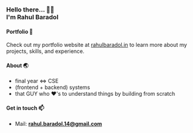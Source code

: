 <h3>
   Hello there... 👋😊  <br>
   I'm
   <span>
      Rahul Baradol
   </span>
  <br>
</h3>
 
#### Portfolio 🌟
Check out my portfolio website at [rahulbaradol.in](https://rahulbaradol.in) to learn more about my projects, skills, and experience.

#### About 🌏
- final year <=> CSE
- (frontend + backend) systems
- that GUY who ❤️'s to understand things by building from scratch 

#### Get in touch 📫
- Mail: **rahul.baradol.14@gmail.com**



